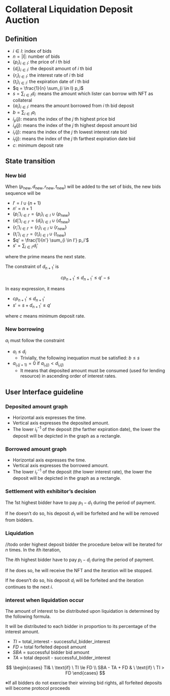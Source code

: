 # Collateral Liquidation Deposit Auction

## Definition

- $i \in I$: index of bids
- $n = |I|$: number of bids
- $\{p_i\}_{i \in I}$: the price of $i$ th bid
- $\{d_i\}_{i \in I}$: the deposit amount of $i$ th bid
- $\{r_i\}_{i \in I}$: the interest rate of $i$ th bid
- $\{t_i\}_{i \in I}$: the expiration date of $i$ th bid
- $q = \frac{1}{n} \sum_{i \in I} p_i$
- $s = \sum_{i \in I} d_i$: means the amount which lister can borrow with NFT as collateral
- $\{a_i\}_{i \in I}$: means the amount borrowed from $i$ th bid deposit
- $b = \sum_{i \in I} a_i$
- $i_p(j)$: means the index of the $j$ th highest price bid
- $i_d(j)$: means the index of the $j$ th highest deposit amount bid
- $i_r(j)$: means the index of the $j$ th lowest interest rate bid
- $i_t(j)$: means the index of the $j$ th farthest expiration date bid
- $c$: minimum deposit rate

## State transition

### New bid

When $(p_{\text{new}}, d_{\text{new}}, r_{\text{new}}, t_{\text{new}})$ will be added to the set of bids, the new bids sequence will be

- $I' = I \cup \{n+1\}$
- $n' = n + 1$
- $\{p_i'\}_{i \in I'} = \{p_i\}_{i \in I} \cup \{p_{\text{new}}\}$
- $\{d_i'\}_{i \in I'} = \{d_i\}_{i \in I} \cup \{d_{\text{new}}\}$
- $\{r_i'\}_{i \in I'} = \{r_i\}_{i \in I} \cup \{r_{\text{new}}\}$
- $\{t_i'\}_{i \in I'} = \{t_i\}_{i \in I} \cup \{t_{\text{new}}\}$
- $q' = \frac{1}{n'} \sum_{i \in I'} p_i'$
- $s' = \sum_{i \in I'} d_i'$

where the prime means the next state.

The constraint of $d_{n+1}'$ is

$$
  c p_{n+1}' \le d_{n+1}' \le q' - s
$$

In easy expression, it means

- $c p_{n+1}' \le d_{n+1}'$
- $s' = s + d_{n+1}' \le q'$

where $c$ means minimum deposit rate.

### New borrowing

$a_i$ must follow the constraint

- $a_i \le d_i$
  - Trivially, the following inequation must be satisfied: $b \le s$
- $a_{i_r(j+1)} = 0 \ \text{if} \ a_{i_r(j)} < d_{i_r(j)}$
  - It means that deposited amount must be consumed (used for lending resource) in ascending order of interest rates.

## User Interface guideline

### Deposited amount graph

- Horizontal axis expresses the time.
- Vertical axis expresses the deposited amount.
- The lower $i_t^{-1}$ of the deposit (the farther expiration date), the lower the deposit will be depicted in the graph as a rectangle.

### Borrowed amount graph

- Horizontal axis expresses the time.
- Vertical axis expresses the borrowed amount.
- The lower $i_r^{-1}$ of the deposit (the lower interest rate), the lower the deposit will be depicted in the graph as a rectangle.

### Settlement with exhibitor’s decision

The 1st highest bidder have to pay $p_1 - d_1$ during the period of payment.

If he doesn’t do so, his deposit $d_1$ will be forfeited and he will be removed from bidders.

### Liquidation

//todo order highest deposit bidder
the procedure below will be iterated for $n$ times. In the $i$th iteration,

The $i$th highest bidder have to pay $p_i - d_i$ during the period of payment.

If he does so, he will receive the NFT and the iteration will be stopped.

If he doesn’t do so, his deposit $d_i$ will be forfeited and the iteration continues to the next $i$.

### interest when liquidation occur
The amount of interest to be distributed upon liquidation is determined by the following formula.

It will be distributed to each bidder in proportion to its percentage of the interest amount.

- $TI$ = total_interest - successful_bidder_interest
- $FD$ = total forfeited deposit amount
- $SBA$ = successful bidder bid amount
- $TA$ = total deposit - successful_bidder_interest

$$
\begin{cases}
TI& \ \text{if} \ TI \le FD \\
SBA - TA + FD & \ \text{if} \ TI > FD
\end{cases}
$$

※If all bidders do not exercise their winning bid rights, all forfeited deposits will become protocol proceeds